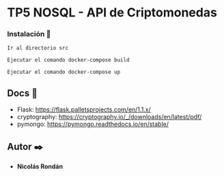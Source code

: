 # TP5 NOSQL - API de Criptomonedas

### Instalación 🔧
```
Ir al directorio src
```
```
Ejecutar el comando docker-compose build
```
```
Ejecutar el comando docker-compose up
```

## Docs 📖
* Flask: https://flask.palletsprojects.com/en/1.1.x/
* cryptography: https://cryptography.io/_/downloads/en/latest/pdf/
* pymongo: https://pymongo.readthedocs.io/en/stable/

## Autor ✒️
* **Nicolás Rondán**
